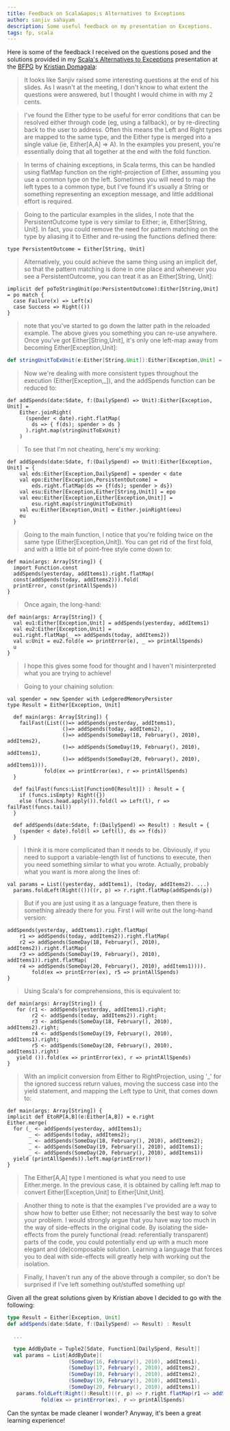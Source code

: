 ```yaml
---
title: Feedback on Scala&apos;s Alternatives to Exceptions
author: sanjiv sahayam
description: Some useful feedback on my presentation on Exceptions.
tags: fp, scala
---
```


Here is some of the feedback I received on the questions posed and the solutions provided in my [Scala's Alternatives to Exceptions](http://files.meetup.com/1443989/Scala%27s%20Alternatives%20to%20Exceptions.zip) presentation at the [BFPG](http://www.meetup.com/Brisbane-Functional-Programming-Group-BFG) by [Kristian Domagala](http://kristian-domagala.blogspot.com):

> It looks like Sanjiv raised some interesting questions at the end of his slides. As I wasn't at the meeting, I don't know to what extent the questions were answered, but I thought I would chime in with my 2 cents.

> I've found the Either type to be useful for error conditions that can be resolved either through code (eg, using a fallback), or by re-directing back to the user to address. Often this means the Left and Right types are mapped to the same type, and the Either type is merged into a single value (ie, Either[A,A] => A). In the examples you present, you're essentially doing that all together at the end with the fold function.

> In terms of chaining exceptions, in Scala terms, this can be handled using flatMap function on the right-projection of Either, assuming you use a common type on the left. Sometimes you will need to map the left types to a common type, but I've found it's usually a String or something representing an exception message, and little additional effort is required.

> Going to the particular examples in the slides, I note that the PersistentOutcome type is very similar to Either; ie, Either[String, Unit]. In fact, you could remove the need for pattern matching on the type by aliasing it to Either and re-using the functions defined there:

```{.scala}
type PersistentOutcome = Either[String, Unit]
```

> Alternatively, you could achieve the same thing using an implicit def, so that the pattern matching is done in one place and whenever you see a PersistentOutcome, you can treat it as an Either[String, Unit]:

```{.scala}
implicit def poToStringUnit(po:PersistentOutcome):Either[String,Unit] = po match {
  case Failure(x) => Left(x)
  case Success => Right(())
}
```

> note that you've started to go down the latter path in the reloaded example. The above gives you something you can re-use anywhere. Once you've got Either[String,Unit], it's only one left-map away from becoming Either[Exception,Unit]:

```{.scala .scrollx}
def stringUnitToExUnit(e:Either[String,Unit]):Either[Exception,Unit] = e.left.map(new Exception(_))
```

> Now we're dealing with more consistent types throughout the execution (Either[Exception,_]), and the addSpends function can be reduced to:

```{.scala}
def addSpends(date:Sdate, f:(DailySpend) => Unit):Either[Exception, Unit] =
    Either.joinRight(
      (spender < date).right.flatMap(
        ds => { f(ds); spender > ds }
      ).right.map(stringUnitToExUnit)
    )
```

> To see that I'm not cheating, here's my working:

```{.scala}
def addSpends(date:Sdate, f:(DailySpend) => Unit):Either[Exception, Unit] = {
    val eds:Either[Exception,DailySpend] = spender < date
    val epo:Either[Exception,PersistentOutcome] =
        eds.right.flatMap(ds => {f(ds); spender > ds})
    val esu:Either[Exception,Either[String,Unit]] = epo
    val eeu:Either[Exception,Either[Exception,Unit]] =
        esu.right.map(stringUnitToExUnit)
    val eu:Either[Exception,Unit] = Either.joinRight(eeu)
    eu
  }
```

> Going to the main function, I notice that you're folding twice on the same type (Either[Exception,Unit]). You can get rid of the first fold, and with a little bit of point-free style come down to:

```{.scala}
def main(args: Array[String]) {
  import Function.const
  addSpends(yesterday, addItems1).right.flatMap(
  const(addSpends(today, addItems2))).fold(
  printError, const(printAllSpends))
}
```

> Once again, the long-hand:

```{.scala}
def main(args: Array[String]) {
  val eu1:Either[Exception,Unit] = addSpends(yesterday, addItems1)
  val eu2:Either[Exception,Unit] =
  eu1.right.flatMap(_ => addSpends(today, addItems2))
  val u:Unit = eu2.fold(e => printError(e), _ => printAllSpends)
  u
}
```

> I hope this gives some food for thought and I haven't misinterpreted what you are trying to achieve!

> Going to your chaining solution:

```{.scala}
val spender = new Spender with LedgeredMemoryPersister
type Result = Either[Exception, Unit]

  def main(args: Array[String]) {
    failFast(List(()=> addSpends(yesterday, addItems1),
                  ()=> addSpends(today, addItems2),
                  ()=> addSpends(SomeDay(18, February(), 2010), addItems2),
                  ()=> addSpends(SomeDay(19, February(), 2010), addItems1),
                  ()=> addSpends(SomeDay(20, February(), 2010), addItems1))).
            fold(ex => printError(ex), r => printAllSpends)
  }

  def failFast(funcs:List[Function0[Result]]) : Result = {
    if (funcs.isEmpty) Right({})
    else (funcs.head.apply()).fold(l => Left(l), r => failFast(funcs.tail))
  }

  def addSpends(date:Sdate, f:(DailySpend) => Result) : Result = {
    (spender < date).fold(l => Left(l), ds => f(ds))
  }

```

> I think it is more complicated than it needs to be. Obviously, if you need to support a variable-length list of functions to execute, then you need something similar to what you wrote. Actually, probably what you want is more along the lines of:

```{.scala}
val params = List((yesterday, addItems1), (today, addItems2). ...)
  params.foldLeft(Right(())((r, p) => r.right.flatMap(addSpends(p))
```

> But if you are just using it as a language feature, then there is something already there for you. First I will write out the long-hand version:

```{.scala}
addSpends(yesterday, addItems1).right.flatMap(
    r1 => addSpends(today, addItems2)).right.flatMap(
    r2 => addSpends(SomeDay(18, February(), 2010), addItems2)).right.flatMap(
    r3 => addSpends(SomeDay(19, February(), 2010), addItems1)).right.flatMap(
    r4 => addSpends(SomeDay(20, February(), 2010), addItems1)))).
        fold(ex => printError(ex), r5 => printAllSpends)
}
```

> Using Scala's for comprehensions, this is equivalent to:

```{.scala}
def main(args: Array[String]) {
   for (r1 <- addSpends(yesterday, addItems1).right;
        r2 <- addSpends(today, addItems2)).right;
        r3 <- addSpends(SomeDay(18, February(), 2010), addItems2).right;
        r4 <- addSpends(SomeDay(19, February(), 2010), addItems1).right;
        r5 <- addSpends(SomeDay(20, February(), 2010), addItems1).right)
   yield ()).fold(ex => printError(ex), r => printAllSpends)
}
```

> With an implicit conversion from Either to RightProjection, using '_' for the ignored success return values, moving the success case into the yield statement, and mapping the Left type to Unit, that comes down to:

```{.scala}
def main(args: Array[String]) {
implicit def EtoRP[A,B](e:Either[A,B]) = e.right
Either.merge(
  for (_ <- addSpends(yesterday, addItems1);
       _ <- addSpends(today, addItems2);
       _ <- addSpends(SomeDay(18, February(), 2010), addItems2);
       _ <- addSpends(SomeDay(19, February(), 2010), addItems1);
       _ <- addSpends(SomeDay(20, February(), 2010), addItems1))
  yield (printAllSpends)).left.map(printError))
}
```

> The Either[A,A] type I mentioned is what you need to use Either.merge. In the previous case, it is obtained by calling left.map to convert Either[Exception,Unit] to Either[Unit,Unit].

> Another thing to note is that the examples I've provided are a way to show how to better use Either; not necessarily the best way to solve your problem. I would strongly argue that you have way too much in the way of side-effects in the original code. By isolating the side-effects from the purely functional (read: referentially transparent) parts of the code, you could potentially end up with a much more elegant and (de)composable solution. Learning a language that forces you to deal with side-effects will greatly help with working out the isolation.

> Finally, I haven't run any of the above through a compiler, so don't be surprised if I've left something out/stuffed something up!


Given all the great solutions given by Kristian above I decided to go with the following:

```{.scala .scrollx}
type Result = Either[Exception, Unit]
def addSpends(date:Sdate, f:(DailySpend) => Result) : Result

  ...

  type AddByDate = Tuple2[Sdate, Function1[DailySpend, Result]]
  val params = List[AddByDate](
                    (SomeDay(16, February(), 2010), addItems1),
                    (SomeDay(17, February(), 2010), addItems2),
                    (SomeDay(18, February(), 2010), addItems2),
                    (SomeDay(19, February(), 2010), addItems1),
                    (SomeDay(20, February(), 2010), addItems1))
   params.foldLeft(Right():Result)((r, p) => r.right.flatMap(r1 => addSpends(p._1, p._2))).
           fold(ex => printError(ex), r => printAllSpends)
```

Can the syntax be made cleaner I wonder? Anyway, it's been a great learning experience!